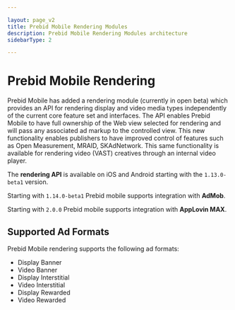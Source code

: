 ```yaml
---

layout: page_v2
title: Prebid Mobile Rendering Modules
description: Prebid Mobile Rendering Modules architecture
sidebarType: 2

---
```


# Prebid Mobile Rendering 

Prebid Mobile has added a rendering module (currently in open beta) which provides an API for rendering display and video media types independently of the current core feature set and interfaces. The API enables Prebid Mobile to have full ownership of the Web view selected for rendering and will pass any associated ad markup to the controlled view. This new functionality enables publishers to have improved control of features such as Open Measurement, MRAID, SKAdNetwork. This same functionality is available for rendering video (VAST) creatives through an internal video player.

The **rendering API** is available on iOS and Android starting with the `1.13.0-beta1` version. 

Starting with `1.14.0-beta1` Prebid mobile supports integration with **AdMob**.

Starting with `2.0.0` Prebid mobile supports integration with **AppLovin MAX**. 

## Supported Ad Formats

Prebid Mobile rendering supports the following ad formats:

* Display Banner
* Video Banner 
* Display Interstitial
* Video Interstitial
* Display Rewarded
* Video Rewarded